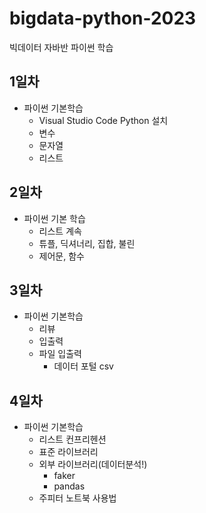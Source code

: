 # bigdata-python-2023
빅데이터 자바반 파이썬 학습

## 1일차
 - 파이썬 기본학습
    - Visual Studio Code Python 설치
    - 변수
    - 문자열
    - 리스트 


## 2일차
- 파이썬 기본 학습
   - 리스트 계속
   - 튜플, 딕셔너리, 집합, 불린
   - 제어문, 함수

## 3일차
- 파이썬 기본학습
   - 리뷰
   - 입출력
   - 파일 입출력
      - 데이터 포털 csv

## 4일차
- 파이썬 기본학습
    - 리스트 컨프리헨션
    - 표준 라이브러리
    - 외부 라이브러리(데이터분석!)
         - faker
         - pandas
    - 주피터 노트북 사용법